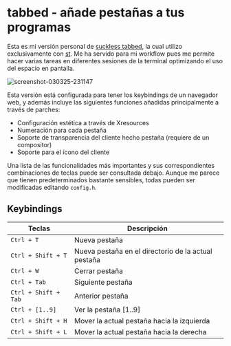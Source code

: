 # tabbed - añade pestañas a tus programas

Esta es mi versión personal de [suckless
tabbed](https://tools.suckless.org/tabbed/), la cual utilizo
exclusivamente con [st](https://st.suckless.org/). Me ha
servido para mi workflow pues me permite hacer varias tareas
en diferentes sesiones de la terminal optimizando el uso del
espacio en pantalla.

![screenshot-030325-231147](https://github.com/user-attachments/assets/09046b72-8d1a-4c28-aa10-b6bda6665f40)

Esta versión está configurada para tener los keybindings de
un navegador web, y además incluye las siguientes funciones
añadidas principalmente a través de parches: 

- Configuración estética a través de Xresources
- Numeración para cada pestaña
- Soporte de transparencia del cliente hecho pestaña
  (requiere de un compositor)
- Soporte para el ícono del cliente

Una lista de las funcionalidades más importantes y sus
correspondientes combinaciones de teclas puede ser
consultada debajo. Aunque me parece que tienen
predeterminados bastante sensibles, todas pueden ser
modificadas editando `config.h`.

## Keybindings
| Teclas | Descripción |
|--|--|
|`Ctrl + T`  |Nueva pestaña|
|`Ctrl + Shift + T`  |Nueva pestaña en el directorio de la actual pestaña|
|`Ctrl + W`  |Cerrar pestaña|
|`Ctrl + Tab`|Siguiente pestaña|
|`Ctrl + Shift + Tab`|Anterior pestaña|
|`Ctrl + [1..9]`|Ver la pestaña [1..9]|
|`Ctrl + Shift + H`|Mover la actual pestaña hacia la izquierda|
|`Ctrl + Shift + L`|Mover la actual pestaña hacia la derecha|

